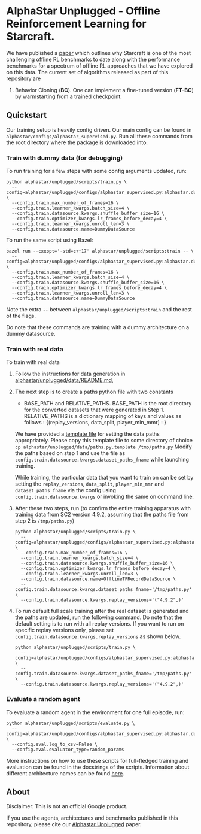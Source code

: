 # AlphaStar Unplugged - Offline Reinforcement Learning for Starcraft.

We have published a [paper](https://openreview.net/pdf?id=Np8Pumfoty) which
outlines why Starcraft is one of the most challenging offline RL benchmarks to
date along with the performance benchmarks for a spectrum of offline RL
approaches that we have explored on this data. The current set of algorithms
released as part of this repository are

1.  Behavior Cloning (**BC**). One can implement a fine-tuned version
    (**FT-BC**) by warmstarting from a trained checkpoint.

## Quickstart

Our training setup is heavily config driven. Our main config can be found in
`alphastar/configs/alphastar_supervised.py`. Run all these commands from the
root directory where the package is downloaded into.

### Train with dummy data (for debugging)

To run training for a few steps with some config arguments updated, run:

```shell
python alphastar/unplugged/scripts/train.py \
  --config=alphastar/unplugged/configs/alphastar_supervised.py:alphastar.dummy \
  --config.train.max_number_of_frames=16 \
  --config.train.learner_kwargs.batch_size=4 \
  --config.train.datasource.kwargs.shuffle_buffer_size=16 \
  --config.train.optimizer_kwargs.lr_frames_before_decay=4 \
  --config.train.learner_kwargs.unroll_len=3 \
  --config.train.datasource.name=DummyDataSource
```

To run the same script using Bazel:

```shell
bazel run --cxxopt='-std=c++17' alphastar/unplugged/scripts:train -- \
  --config=alphastar/unplugged/configs/alphastar_supervised.py:alphastar.dummy \
  --config.train.max_number_of_frames=16 \
  --config.train.learner_kwargs.batch_size=4 \
  --config.train.datasource.kwargs.shuffle_buffer_size=16 \
  --config.train.optimizer_kwargs.lr_frames_before_decay=4 \
  --config.train.learner_kwargs.unroll_len=3 \
  --config.train.datasource.name=DummyDataSource
```

Note the extra `--` between `alphastar/unplugged/scripts:train` and the rest of
the flags.

Do note that these commands are training with a dummy architecture on a dummy
datasource.

### Train with real data

To train with real data

1.  Follow the instructions for data generation in
    [alphastar/unplugged/data/README.md](https://github.com/deepmind/alphastar/blob/master/alphastar/unplugged/data/README.md),

2.  The next step is to create a paths python file with two constants

    -   BASE_PATH and RELATIVE_PATHS. BASE_PATH is the root directory for the
        converted datasets that were generated in Step 1. RELATIVE_PATHS is a
        dictionary mapping of keys and values as follows :
        {(replay_versions, data_split, player_min_mmr) : <Glob pattern relative to BASE_PATH for files>}

    We have provided a
    [template file](https://github.com/deepmind/alphastar/blob/master/alphastar/unplugged/data/paths.py.template)
    for setting the data paths appropriately. Please copy this template file to
    some directory of choice `cp alphastar/unplugged/data/paths.py.template
    /tmp/paths.py` Modify the paths based on step 1 and use the file as \
    `config.train.datasource.kwargs.dataset_paths_fname` while launching
    training.

    While training, the particular data that you want to train on can be set by
    setting the `replay_versions`, `data_split`, `player_min_mmr` and
    `dataset_paths_fname` via the config using `config.train.datasource.kwargs`
    or invoking the same on command line.

3.  After these two steps, run (to confirm the entire training apparatus with
    training data from SC2 version 4.9.2, assuming that the paths file from step
    2 is `/tmp/paths.py`)

    ```shell
    python alphastar/unplugged/scripts/train.py \
      --config=alphastar/unplugged/configs/alphastar_supervised.py:alphastar.dummy \
      --config.train.max_number_of_frames=16 \
      --config.train.learner_kwargs.batch_size=4 \
      --config.train.datasource.kwargs.shuffle_buffer_size=16 \
      --config.train.optimizer_kwargs.lr_frames_before_decay=4 \
      --config.train.learner_kwargs.unroll_len=3 \
      --config.train.datasource.name=OfflineTFRecordDataSource \
      --config.train.datasource.kwargs.dataset_paths_fname='/tmp/paths.py' \
      --config.train.datasource.kwargs.replay_versions='("4.9.2",)'
    ```

4.  To run default full scale training after the real dataset is generated and
    the paths are updated, run the following command. Do note that the default
    setting is to run with all replay versions. If you want to run on specific
    replay versions only, please set
    `config.train.datasource.kwargs.replay_versions` as shown below.

    ```shell
    python alphastar/unplugged/scripts/train.py \
      --config=alphastar/unplugged/configs/alphastar_supervised.py:alphastar.full \
      --config.train.datasource.kwargs.dataset_paths_fname='/tmp/paths.py' \
      --config.train.datasource.kwargs.replay_versions='("4.9.2",)'
    ```

### Evaluate a random agent

To evaluate a random agent in the environment for one full episode, run:

```shell
python alphastar/unplugged/scripts/evaluate.py \
  --config=alphastar/unplugged/configs/alphastar_supervised.py:alphastar.dummy \
  --config.eval.log_to_csv=False \
  --config.eval.evaluator_type=random_params
```

More instructions on how to use these scripts for full-fledged training and
evaluation can be found in the docstrings of the scripts. Information about
different architecture names can be found
[here](https://github.com/deepmind/alphastar/blob/master/alphastar/architectures/README.md).

## About

Disclaimer: This is not an official Google product.

If you use the agents, architectures and benchmarks published in this
repository, please cite our
[Alphastar Unplugged](https://openreview.net/pdf?id=Np8Pumfoty) paper.
